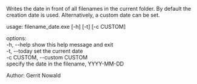 Writes the date in front of all filenames in the current folder.
By default the creation date is used.
Alternatively, a custom date can be set.

usage: filename_date.exe [-h] [-t] [-c CUSTOM]

options:  
  -h, --help            show this help message and exit  
  -t, --today           set the current date  
  -c CUSTOM, --custom CUSTOM  
                        specify the date in the filename, YYYY-MM-DD
  
Author: Gerrit Nowald